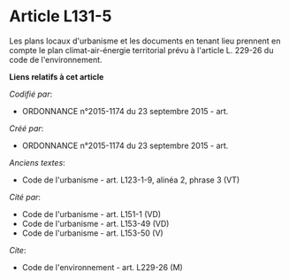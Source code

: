 # Article L131-5

Les plans locaux d'urbanisme et les documents en tenant lieu prennent en compte le plan climat-air-énergie territorial prévu
à l'article L. 229-26 du code de l'environnement.

**Liens relatifs à cet article**

_Codifié par_:

  - ORDONNANCE n°2015-1174 du 23 septembre 2015 - art.

_Créé par_:

  - ORDONNANCE n°2015-1174 du 23 septembre 2015 - art.

_Anciens textes_:

  - Code de l'urbanisme - art. L123-1-9, alinéa 2, phrase 3 (VT)

_Cité par_:

  - Code de l'urbanisme - art. L151-1 (VD)
  - Code de l'urbanisme - art. L153-49 (VD)
  - Code de l'urbanisme - art. L153-50 (V)

_Cite_:

  - Code de l'environnement - art. L229-26 (M)
